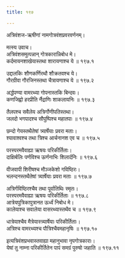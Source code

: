 ```yaml
---
title: १९७

---
```

 अत्रिवंशज-ऋषीणां नामगोत्रवंशप्रवरवर्णनम्।  
  
मत्स्य उवाच।  
अत्रिवंशसमुत्पन्नान् गोत्रकारान्निबोध मे।  
कर्दमायनशाखेयास्तथा शारायणाश्च ये ॥ १९७.१  
  
उद्दालकिः शौणकर्णिरथौ शौक्रतवश्च ये।  
गौरग्रीवा गौरजिनस्तथा चैत्रायणाश्च ये ॥ १९७.२  
  
अर्द्धपण्या वामरथ्या गोपनास्तकि बिन्दवः।  
कणजिह्वो हरप्रीति र्नैद्राणिः शाकलायनिः ॥ १९७.३  
  
तैलपश्च सवैलेय अत्रिर्गोणीपतिस्तथा।  
जलदो भगपादश्च सौपुष्पिश्च महातपाः ॥ १९७.४  
  
छन्दो गेयस्तथैतेषां त्र्यार्षेयाः प्रवरा मताः।  
श्यावाश्वश्च तथा त्रिश्च आर्चनानश एव च ॥ १९७.५  
  
परस्परमवैवाह्या ऋषयः परिकीर्तिताः।  
दाक्षिर्बलिः पर्णविश्च ऊर्णनाभिः शिलार्दनिः ॥ १९७.६  
  
वीजवापी शिरीषश्च मौञ्जकेशो गविष्ठिरः।  
भलन्दनस्तथैतेषां त्र्यार्षेयाः प्रवरा मताः ॥ १९७.७  
  
अत्रिर्गविष्ठिरश्चैव तथा पूर्वातिथिः स्मृतः।  
परस्परमवैवाह्या ऋषयः परिकीर्तिताः ॥ १९७.८  
आत्रेयपुत्रिकापुत्रानत ऊर्ध्वं निबोध मे।  
कालेयाश्च सवालेया वासरथ्यास्तथैव च ॥ १९७.९  
  
धात्रेयाश्चैव मैत्रेयास्त्र्यार्षेयाः परिकीर्तिताः।  
अत्रिश्च वामरथ्यश्च पौत्रिश्चैवमहानृषिः ॥ १९७.१०  
  
इत्यत्रिवंशप्रभवास्तवाह्या महानुभावा नृपगोत्रकाराः।  
येषां तु नाम्ना परिकीर्तितेन पापं समग्रं पुरुषो जहाति ॥ १९७.११